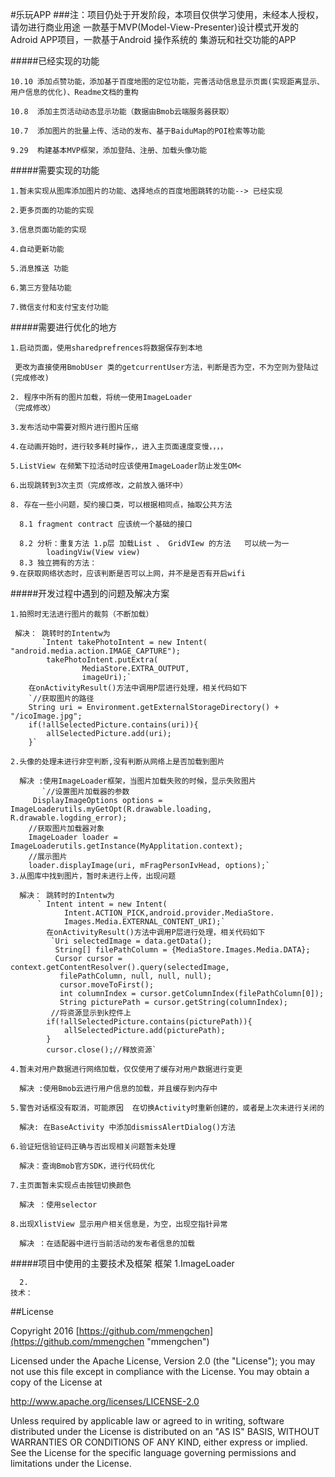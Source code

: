 
#乐玩APP 
###注：项目仍处于开发阶段，本项目仅供学习使用，未经本人授权，请勿进行商业用途
    一款基于MVP(Model-View-Presenter)设计模式开发的Adroid APP项目，一款基于Android 操作系统的
    集游玩和社交功能的APP
  
  
#####已经实现的功能

    10.10 添加点赞功能，添加基于百度地图的定位功能，完善活动信息显示页面(实现距离显示、用户信息的优化)、Readme文档的重构

    10.8  添加主页活动动态显示功能（数据由Bmob云端服务器获取）

    10.7  添加图片的批量上传、活动的发布、基于BaiduMap的POI检索等功能

    9.29  构建基本MVP框架，添加登陆、注册、加载头像功能

#####需要实现的功能
    
    1.暂未实现从图库添加图片的功能、选择地点的百度地图跳转的功能--> 已经实现

    2.更多页面的功能的实现

    3.信息页面功能的实现

    4.自动更新功能

    5.消息推送 功能

    6.第三方登陆功能

    7.微信支付和支付宝支付功能
    
#####需要进行优化的地方

    1.启动页面，使用sharedprefrences将数据保存到本地

     更改为直接使用BmobUser 类的getcurrentUser方法，判断是否为空，不为空则为登陆过
    (完成修改)

    2. 程序中所有的图片加载，将统一使用ImageLoader
    （完成修改）

    3.发布活动中需要对照片进行图片压缩
    
    4.在动画开始时，进行较多耗时操作，，进入主页面速度变慢，，，，
    
    5.ListView 在频繁下拉活动时应该使用ImageLoader防止发生OM<
    
    6.出现跳转到3次主页（完成修改，之前放入循环中）
    
    8. 存在一些小问题，契约接口类，可以根据相同点，抽取公共方法
    
      8.1 fragment contract 应该统一个基础的接口
               
      8.2 分析：重复方法 1.p层 加载List 、 GridVIew 的方法   可以统一为一
            loadingViw(View view)
      8.3 独立拥有的方法：
    9.在获取网络状态时，应该判断是否可以上网，并不是是否有开启wifi
#####开发过程中遇到的问题及解决方案
  
    1.拍照时无法进行图片的裁剪（不断加载）

     解决： 跳转时的Intentw为 
           `Intent takePhotoIntent = new Intent( "android.media.action.IMAGE_CAPTURE");
            takePhotoIntent.putExtra(
                    MediaStore.EXTRA_OUTPUT,
                    imageUri);`
        在onActivityResult()方法中调用P层进行处理，相关代码如下
        `//获取图片的路径
        String uri = Environment.getExternalStorageDirectory() + "/icoImage.jpg";
        if(!allSelectedPicture.contains(uri)){
            allSelectedPicture.add(uri);
        }`

    2.头像的处理未进行非空判断,没有判断从网络上是否加载到图片

      解决 :使用ImageLoader框架，当图片加载失败的时候，显示失败图片
           `//设置图片加载器的参数
         DisplayImageOptions options = ImageLoaderutils.myGetOpt(R.drawable.loading, R.drawable.logding_error);
        //获取图片加载器对象
        ImageLoader loader = ImageLoaderutils.getInstance(MyApplitation.context);
        //展示图片
        loader.displayImage(uri, mFragPersonIvHead, options);`
    3.从图库中找到图片，暂时未进行上传，出现问题

      解决： 跳转时的Intentw为 
          ` Intent intent = new Intent(
                Intent.ACTION_PICK,android.provider.MediaStore.
                Images.Media.EXTERNAL_CONTENT_URI);`
            在onActivityResult()方法中调用P层进行处理，相关代码如下
             `Uri selectedImage = data.getData();
              String[] filePathColumn = {MediaStore.Images.Media.DATA};
              Cursor cursor = context.getContentResolver().query(selectedImage,
               filePathColumn, null, null, null);
               cursor.moveToFirst();
               int columnIndex = cursor.getColumnIndex(filePathColumn[0]);
               String picturePath = cursor.getString(columnIndex);
             //将资源显示到k控件上
            if(!allSelectedPicture.contains(picturePath)){
                allSelectedPicture.add(picturePath);
            }
            cursor.close();//释放资源`

    4.暂未对用户数据进行网络加载，仅仅使用了缓存对用户数据进行变更

      解决 :使用Bmob云进行用户信息的加载，并且缓存到内存中

    5.警告对话框没有取消，可能原因  在切换Activity时重新创建的，或者是上次未进行关闭的

      解决: 在BaseActivity 中添加dismissAlertDialog()方法

    6.验证短信验证码正确与否出现相关问题暂未处理

      解决：查询Bmob官方SDK，进行代码优化

    7.主页面暂未实现点击按钮切换颜色

      解决 ：使用selector 

    8.出现XlistView 显示用户相关信息是，为空，出现空指针异常

      解决 ：在适配器中进行当前活动的发布者信息的加载
    
  
     
#####项目中使用的主要技术及框架
    框架
      1.ImageLoader

      2.
    技术：
##License

Copyright 2016 [https://github.com/mmengchen](https://github.com/mmengchen "mmengchen")

Licensed under the Apache License, Version 2.0 (the "License"); you may not use this file except in compliance with the License. You may obtain a copy of the License at

http://www.apache.org/licenses/LICENSE-2.0

Unless required by applicable law or agreed to in writing, software distributed under the License is distributed on an "AS IS" BASIS, WITHOUT WARRANTIES OR CONDITIONS OF ANY KIND, either express or implied. See the License for the specific language governing permissions and limitations under the License.